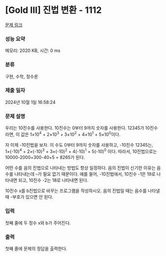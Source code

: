 # [Gold III] 진법 변환 - 1112 

[문제 링크](https://www.acmicpc.net/problem/1112) 

### 성능 요약

메모리: 2020 KB, 시간: 0 ms

### 분류

구현, 수학, 정수론

### 제출 일자

2024년 10월 1일 16:58:24

### 문제 설명

<p>우리는 10진수를 사용한다. 10진수는 0부터 9까지 숫자를 사용한다. 12345가 10진수라면, 이 값은 1×10<sup>4</sup> + 2×10<sup>3</sup> + 3×10<sup>2</sup> + 4×10<sup>1</sup> + 5×10<sup>0</sup>이다.</p>

<p>자 이제 -10진법을 보자. 이 수도 0부터 9까지 숫자를 사용하고, -10진수 12345는, 1×(-10)<sup>4</sup> + 2×(-10)<sup>3</sup> + 3×(-10)<sup>2</sup> + 4(-10)<sup>1</sup> + 5(-10)<sup>0</sup> 이다. 따라서, 10진법으로는 10000-2000+300-40+5 = 8265가 된다.</p>

<p>어떤 수를 음의 진법으로 나타내는 방법도 항상 일정하다. 음의 진법이 신기한 이유는 음수를 나타내는데 –가 필요 없기 때문이다. 예를 들어, -10진법에서, 10진수 -1은 19로 나타내면 되고, 10진수 -2는 18로 나타내면 된다.</p>

<p>10진수 x를 b진법으로 바꾸는 프로그램을 작성하시오. 음의 진법일 때는 음수를 나타낼 때 -부호가 있으면 안 된다.</p>

### 입력 

 <p>첫째 줄에 두 정수 x와 b가 주어진다.</p>

### 출력 

 <p>첫째 줄에 문제의 정답을 출력한다.</p>


